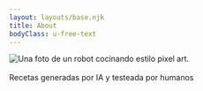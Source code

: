 ```yaml
---
layout: layouts/base.njk
title: About
bodyClass: u-free-text
---
```

![Una foto de un robot cocinando estilo pixel art.](/img/chef.png)
\
\
Recetas generadas por IA y testeada por humanos
